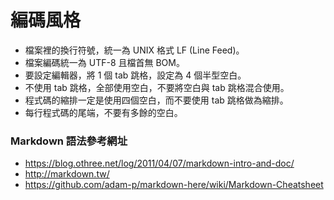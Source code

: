 編碼風格
========

* 檔案裡的換行符號，統一為 UNIX 格式 LF (Line Feed)。
* 檔案編碼統一為 UTF-8 且檔首無 BOM。
* 要設定編輯器，將 1 個 tab 跳格，設定為 4 個半型空白。
* 不使用 tab 跳格，全部使用空白，不要將空白與 tab 跳格混合使用。
* 程式碼的縮排一定是使用四個空白，而不要使用 tab 跳格做為縮排。
* 每行程式碼的尾端，不要有多餘的空白。

### Markdown 語法參考網址
- https://blog.othree.net/log/2011/04/07/markdown-intro-and-doc/
- http://markdown.tw/
- https://github.com/adam-p/markdown-here/wiki/Markdown-Cheatsheet

